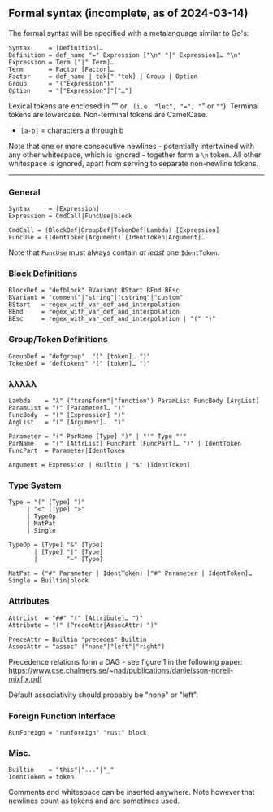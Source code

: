 ## Formal syntax (incomplete, as of 2024-03-14)

The formal syntax will be specified with a metalanguage similar to Go's:
```EBNF
Syntax     = [Definition]…
Definition = def_name "=" Expression ["\n" "|" Expression]… "\n"
Expression = Term ["|" Term]…
Term       = Factor [Factor]…
Factor     = def_name | tok["-"tok] | Group | Option
Group      = "("Expression")"
Option     = "["Expression"]"["…"]
```

Lexical tokens are enclosed in "" or `` (i.e. "let", "=", "``" or `""`).
Terminal tokens are lowercase. Non-terminal tokens are CamelCase.
- `[a-b]` = characters a through b

Note that one or more consecutive newlines - potentially intertwined with any
other whitespace, which is ignored - together form a `\n` token. All other
whitespace is ignored, apart from serving to separate non-newline tokens.

-----------

### General
```EBNF
Syntax     = [Expression]
Expression = CmdCall|FuncUse|block

CmdCall = (BlockDef|GroupDef|TokenDef|Lambda) [Expression]
FuncUse = (IdentToken|Argument) [IdentToken|Argument]…
```

Note that `FuncUse` must always contain *at least* one `IdentToken`.

### Block Definitions
```EBNF
BlockDef = "defblock" BVariant BStart BEnd BEsc
BVariant = "comment"|"string"|"cstring"|"custom"
BStart   = regex_with_var_def_and_interpolation
BEnd     = regex_with_var_def_and_interpolation
BEsc     = regex_with_var_def_and_interpolation | "(" ")"
```

### Group/Token Definitions
```EBNF
GroupDef = "defgroup"  "(" [token]… ")"
TokenDef = "deftokens" "(" [token]… ")"
```

### λλλλλ
```EBNF
Lambda    = "λ" ("transform"|"function") ParamList FuncBody [ArgList]
ParamList = "(" [Parameter]… ")"
FuncBody  = "(" [Expression] ")"
ArgList   = "(" [Argument]…  ")"

Parameter = "(" ParName [Type] ")" | "'" Type "'"
ParName   = "(" [AttrList] FuncPart [FuncPart]… ")" | IdentToken
FuncPart  = Parameter|IdentToken

Argument = Expression | Builtin | "$" [IdentToken]
```

### Type System
```EBNF
Type = "(" [Type] ")"
     | "<" [Type] ">"
     | TypeOp
     | MatPat
     | Single

TypeOp = [Type] "&" [Type]
       | [Type] "|" [Type]
       |        "~" [Type]

MatPat = ("#" Parameter | IdentToken) ["#" Parameter | IdentToken]…
Single = Builtin|block
```

### Attributes
```EBNF
AttrList  = "##" "(" [Attribute]… ")"
Attribute = "(" (PreceAttr|AssocAttr) ")"

PreceAttr = Builtin "precedes" Builtin
AssocAttr = "assoc" ("none"|"left"|"right")
```

Precedence relations form a DAG - see figure 1 in the following paper:
https://www.cse.chalmers.se/~nad/publications/danielsson-norell-mixfix.pdf

Default associativity should probably be "none" or "left".

### Foreign Function Interface
```EBNF
RunForeign = "runforeign" "rust" block
```

### Misc.
```EBNF
Builtin    = "this"|"..."|"_"
IdentToken = token
```

Comments and whitespace can be inserted anywhere.
Note however that newlines count as tokens and are sometimes used.
